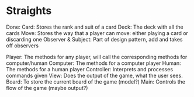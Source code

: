 # Straights

Done:
Card: Stores the rank and suit of a card 
Deck: The deck with all the cards
Move: Stores the way that a player can move: either playing a card or discarding one
Observer & Subject: Part of design pattern, add and takes off observers

Player: The methods for any player, will call the corresponding methods for computer/human
Computer: The methods for a computer player
Human: The methods for a human player
Controller: Interprets and processes commands given
View: Does the output of the game, what the user sees.
Board: To store the current board of the game (model?)
Main: Controls the flow of the game (maybe output?)
